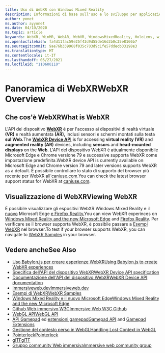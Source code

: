```yaml
---
title: Uso di WebXR con Windows Mixed Reality
description: Informazioni di base sull'uso e lo sviluppo per applicazioni WebXR in esecuzione Windows Mixed Reality visori immersivi.
author: yonet
ms.author: ayyonet
ms.date: 04/10/2020
ms.topic: article
keywords: WebXR, WinMR, WebAR, WebVR, WindowsMixedReality, HoloLens, windows mixed reality, web vr, web xr, web mr, web ar, 360, 360 video, 360 video, 360 foto, 360 foto, 360 foto, 360 contenuti, web immersivo, immersiveweb, IW
ms.openlocfilehash: fa4d11fac59e25f43d9d55de16d3b0c35e8166b7
ms.sourcegitcommit: 9ae76b339968f035c703d9c1fe57ddecb33198e3
ms.translationtype: MT
ms.contentlocale: it-IT
ms.lasthandoff: 05/27/2021
ms.locfileid: "110600110"
---
```

# <a name="webxr-overview"></a><span data-ttu-id="d7051-104">Panoramica di WebXR</span><span class="sxs-lookup"><span data-stu-id="d7051-104">WebXR Overview</span></span>

## <a name="what-is-webxr"></a><span data-ttu-id="d7051-105">Che cos'è WebXR</span><span class="sxs-lookup"><span data-stu-id="d7051-105">What is WebXR</span></span>

<span data-ttu-id="d7051-106">L'API del dispositivo  [**WebXR**](https://www.w3.org/TR/webxr/) è per l'accesso ai dispositivi di  realtà virtuale **(VR)** e realtà aumentata **(AR),** inclusi sensori e schermi montati sulla testa **sul Web.**</span><span class="sxs-lookup"><span data-stu-id="d7051-106">The [**WebXR Device API**](https://www.w3.org/TR/webxr/) is for accessing **virtual reality (VR)** and **augmented reality (AR)** devices, including **sensors** and **head-mounted displays** on the **Web**.</span></span> <span data-ttu-id="d7051-107">L'API del dispositivo WebXR è attualmente disponibile Microsoft Edge e Chrome versione 79 e successive supporta WebXR come impostazione predefinita.</span><span class="sxs-lookup"><span data-stu-id="d7051-107">WebXR device API is currently available on Microsoft Edge and Chrome version 79 and later versions supports WebXR as a default.</span></span> <span data-ttu-id="d7051-108">È possibile controllare lo stato di supporto del browser più recente per WebXR [all'caniuse.com](https://caniuse.com/#search=webxr).</span><span class="sxs-lookup"><span data-stu-id="d7051-108">You can check the latest browser support status for WebXR at [caniuse.com](https://caniuse.com/#search=webxr).</span></span>

## <a name="viewing-webxr"></a><span data-ttu-id="d7051-109">Visualizzazione di WebXR</span><span class="sxs-lookup"><span data-stu-id="d7051-109">Viewing WebXR</span></span>

<span data-ttu-id="d7051-110">È possibile visualizzare gli espositivi WebXR Windows Mixed Reality e il [nuovo](../../whats-new/new-microsoft-edge.md) Microsoft Edge [e Firefox Reality.](https://mixedreality.mozilla.org/firefox-reality/)</span><span class="sxs-lookup"><span data-stu-id="d7051-110">You can view WebXR experinces on [Windows Mixed Reality and the new Microsoft Edge](../../whats-new/new-microsoft-edge.md) and [Firefox Reality](https://mixedreality.mozilla.org/firefox-reality/).</span></span>
<span data-ttu-id="d7051-111">Per verificare se il browser supporta WebXR, è possibile passare a [Esempi WebXR](https://immersive-web.github.io/webxr-samples/) nel browser.</span><span class="sxs-lookup"><span data-stu-id="d7051-111">To test if your browser supports WebXR, you can navigate to [WebXR Samples](https://immersive-web.github.io/webxr-samples/) in your browser.</span></span>

## <a name="see-also"></a><span data-ttu-id="d7051-112">Vedere anche</span><span class="sxs-lookup"><span data-stu-id="d7051-112">See Also</span></span>

* [<span data-ttu-id="d7051-113">Uso Babylon.js per creare esperienze WebXR</span><span class="sxs-lookup"><span data-stu-id="d7051-113">Using Babylon.js to create WebXR experiences</span></span>](./tutorials/babylonjs-webxr-helloworld/introduction-01.md)
* [<span data-ttu-id="d7051-114">Specifica dell'API del dispositivo WebXR</span><span class="sxs-lookup"><span data-stu-id="d7051-114">WebXR Device API specification</span></span>](https://immersive-web.github.io/webxr/)
* [<span data-ttu-id="d7051-115">Documentazione dell'API del dispositivo WebXR</span><span class="sxs-lookup"><span data-stu-id="d7051-115">WebXR Device API documentation</span></span>](https://developer.mozilla.org/en-US/docs/Web/API/WebXR_Device_API)
* [<span data-ttu-id="d7051-116">Immersiveweb.dev</span><span class="sxs-lookup"><span data-stu-id="d7051-116">Immersiveweb.dev</span></span>](https://immersiveweb.dev/)
* [<span data-ttu-id="d7051-117">Esempi di WebXR</span><span class="sxs-lookup"><span data-stu-id="d7051-117">WebXR Samples</span></span>](https://immersive-web.github.io/webxr-samples/)
* [<span data-ttu-id="d7051-118">Windows Mixed Reality e il nuovo Microsoft Edge</span><span class="sxs-lookup"><span data-stu-id="d7051-118">Windows Mixed Reality and the new Microsoft Edge</span></span>](../../whats-new/new-microsoft-edge.md)
* [<span data-ttu-id="d7051-119">Github Web immersivo W3C</span><span class="sxs-lookup"><span data-stu-id="d7051-119">Immersive Web W3C Github</span></span>](https://github.com/immersive-web)
* <span data-ttu-id="d7051-120">[WebGL API](/previous-versions/windows/internet-explorer/ie-developer/dev-guides/bg182648(v=vs.85))</span><span class="sxs-lookup"><span data-stu-id="d7051-120">[WebGL API](/previous-versions/windows/internet-explorer/ie-developer/dev-guides/bg182648(v=vs.85))</span></span>
* <span data-ttu-id="d7051-121">[API Gamepad](https://msdn.microsoft.com/library/dn743630(v=vs.85).aspx) ed [estensioni gamepad](https://w3c.github.io/gamepad/extensions.html)</span><span class="sxs-lookup"><span data-stu-id="d7051-121">[Gamepad API](https://msdn.microsoft.com/library/dn743630(v=vs.85).aspx) and [Gamepad Extensions](https://w3c.github.io/gamepad/extensions.html)</span></span>
* [<span data-ttu-id="d7051-122">Gestione del contesto perso in WebGL</span><span class="sxs-lookup"><span data-stu-id="d7051-122">Handling Lost Context in WebGL</span></span>](https://www.khronos.org/webgl/wiki/HandlingContextLost)
* [<span data-ttu-id="d7051-123">Pointerlock</span><span class="sxs-lookup"><span data-stu-id="d7051-123">Pointerlock</span></span>](https://www.w3.org/TR/pointerlock/)
* [<span data-ttu-id="d7051-124">glTF</span><span class="sxs-lookup"><span data-stu-id="d7051-124">glTF</span></span>](https://www.khronos.org/gltf)
* [<span data-ttu-id="d7051-125">Gruppo community Web immersiva</span><span class="sxs-lookup"><span data-stu-id="d7051-125">Immersive web community group</span></span>](https://www.w3.org/community/immersive-web/)